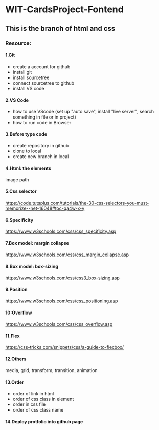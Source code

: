 # WIT-CardsProject-Fontend
## This is the branch of html and css
### Resource:
#### 1.Git
- create a account for github
- install git
- install sourcetree
- connect sourcetree to github
- install VS code
#### 2.VS Code
- how to use VScode (set up "auto save",
install "live server", search something in file or in project)
- how to run code in Browser 
#### 3.Before type code
- create repository in github
- clone to local
- create new branch in local
#### 4.Html: the elements
image path
#### 5.Css selector
https://code.tutsplus.com/tutorials/the-30-css-selectors-you-must-memorize--net-16048#toc-qa4w-x-y
#### 6.Specificity
https://www.w3schools.com/css/css_specificity.asp
#### 7.Box model: margin collapse
https://www.w3schools.com/css/css_margin_collapse.asp
#### 8.Box model: box-sizing
https://www.w3schools.com/css/css3_box-sizing.asp
#### 9.Position 
https://www.w3schools.com/css/css_positioning.asp
#### 10:Overflow
https://www.w3schools.com/css/css_overflow.asp
#### 11.Flex
https://css-tricks.com/snippets/css/a-guide-to-flexbox/
#### 12.Others
media, grid, transform, transition, animation
#### 13.Order
- order of link in html
- order of css class in element
- order in css file
- order of css class name
#### 14.Deploy protfolio into github page

